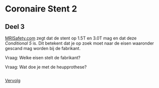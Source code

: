 # Coronaire Stent 2

## Deel 3

[MRISafety.com](http://www.mrisafety.com) zegt dat de stent op 1.5T en 3.0T mag en dat
deze *Conditional 5* is. Dit betekent dat je op zoek moet naar de eisen
waaronder gescand mag worden bij de fabrikant.

Vraag: Welke eisen stelt de fabrikant?

Vraag: Wat doe je met de heupprothese?

```

```

[Vervolg](case_part4.md)
